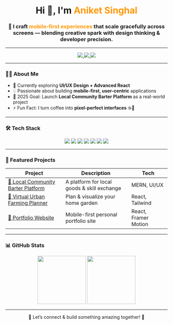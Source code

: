 <!-- Banner / Hero Section -->
<h1 align="center">Hi 👋, I'm <span style="color:#ff9800;">Aniket Singhal</span></h1>
<h3 align="center">🚀 I craft <span style="color:#ff9800;">mobile-first experiences</span> that scale gracefully across screens — blending creative spark with design thinking & developer precision.</h3>

---

<!-- Social Links -->
<p align="center">
  <a href="https://www.linkedin.com/in/aniket-singhal-554b7a2b2" target="_blank">
    <img src="https://img.shields.io/badge/LinkedIn-0077B5?style=for-the-badge&logo=linkedin&logoColor=white"/>
  </a>
  <a href="mailto:ssinghalaniket@gmail.com" target="_blank">
    <img src="https://img.shields.io/badge/Email-D14836?style=for-the-badge&logo=gmail&logoColor=white"/>
  </a>
  <a href="https://saniket.vercel.app" target="_blank">
    <img src="https://img.shields.io/badge/Portfolio-000000?style=for-the-badge&logo=vercel&logoColor=white"/>
  </a>
</p>

---

<!-- About Me -->
### 👨‍💻 About Me  
- 🌱 Currently exploring **UI/UX Design + Advanced React**  
- 💡 Passionate about building **mobile-first, user-centric** applications  
- 🎯 2025 Goal: Launch **Local Community Barter Platform** as a real-world project  
- ⚡ Fun Fact: I turn coffee into **pixel-perfect interfaces** ☕🎨

---

<!-- Tech Stack -->
### 🛠 Tech Stack  
<p align="center">
  <img src="https://img.shields.io/badge/Flutter-02569B?style=for-the-badge&logo=flutter&logoColor=white"/>
  <img src="https://img.shields.io/badge/Firebase-FFCA28?style=for-the-badge&logo=firebase&logoColor=black"/>
  <img src="https://img.shields.io/badge/React-61DAFB?style=for-the-badge&logo=react&logoColor=000"/>
  <img src="https://img.shields.io/badge/MongoDB-4EA94B?style=for-the-badge&logo=mongodb&logoColor=white"/>
  <img src="https://img.shields.io/badge/Express.js-000000?style=for-the-badge&logo=express&logoColor=white"/>
  <img src="https://img.shields.io/badge/Node.js-43853D?style=for-the-badge&logo=node.js&logoColor=white"/>
  <img src="https://img.shields.io/badge/UI%2FUX-FABF15?style=for-the-badge&logo=figma&logoColor=000"/>
</p>

---

<!-- Featured Projects -->
### 📌 Featured Projects  
| Project | Description | Tech |
|---------|-------------|------|
| [📱 Local Community Barter Platform](#) | A platform for local goods & skill exchange | MERN, UI/UX |
| [🌱 Virtual Urban Farming Planner](#) | Plan & visualize your home garden | React, Tailwind |
| [🎨 Portfolio Website](#) | Mobile-first personal portfolio site | React, Framer Motion |

---

<!-- GitHub Stats -->
### 📊 GitHub Stats  
<p align="center">
  <img src="https://github-readme-stats.vercel.app/api?username=AniketS1712&show_icons=true&theme=tokyonight" height="150"/>
  <img src="https://streak-stats.demolab.com?user=AniketS1712&theme=tokyonight" height="150"/>
</p>

---

<!-- Footer -->
<p align="center">
  💬 Let’s connect & build something amazing together! 🚀  
</p>
